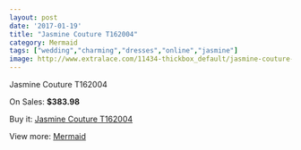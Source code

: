 ```yaml
---
layout: post
date: '2017-01-19'
title: "Jasmine Couture T162004"
category: Mermaid
tags: ["wedding","charming","dresses","online","jasmine"]
image: http://www.extralace.com/11434-thickbox_default/jasmine-couture-t162004.jpg
---
```

Jasmine Couture T162004

On Sales: **$383.98**
<a href="https://www.extralace.com/mermaid/5381-jasmine-couture-t162004.html"><amp-img layout="responsive" width="600" height="600" src="//www.extralace.com/11434-thickbox_default/jasmine-couture-t162004.jpg" alt="Jasmine Couture T162004 0" /></a>
<a href="https://www.extralace.com/mermaid/5381-jasmine-couture-t162004.html"><amp-img layout="responsive" width="600" height="600" src="//www.extralace.com/11437-thickbox_default/jasmine-couture-t162004.jpg" alt="Jasmine Couture T162004 1" /></a>
<a href="https://www.extralace.com/mermaid/5381-jasmine-couture-t162004.html"><amp-img layout="responsive" width="600" height="600" src="//www.extralace.com/11436-thickbox_default/jasmine-couture-t162004.jpg" alt="Jasmine Couture T162004 2" /></a>
<a href="https://www.extralace.com/mermaid/5381-jasmine-couture-t162004.html"><amp-img layout="responsive" width="600" height="600" src="//www.extralace.com/11435-thickbox_default/jasmine-couture-t162004.jpg" alt="Jasmine Couture T162004 3" /></a>

Buy it: [Jasmine Couture T162004](https://www.extralace.com/mermaid/5381-jasmine-couture-t162004.html "Jasmine Couture T162004")

View more: [Mermaid](https://www.extralace.com/5-mermaid "Mermaid")